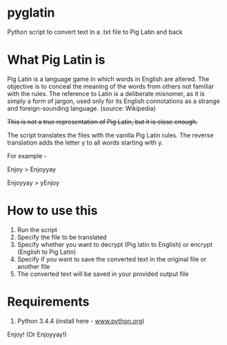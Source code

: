 # pyglatin
Python script to convert text in a .txt file to Pig Latin and back

# What Pig Latin is

Pig Latin is a language game in which words in English are altered. The objective is to conceal the meaning of the words from others not familiar with the rules. The reference to Latin is a deliberate misnomer, as it is simply a form of jargon, used only for its English connotations as a strange and foreign-sounding language. (source: Wikipedia)

~~This is not a true representation of Pig Latin, but it is close enough.~~

The script translates the files with the vanilla Pig Latin rules. The reverse translation adds the letter y to all words starting with y. 

For example - 

Enjoy > Enjoyyay

Enjoyyay > yEnjoy

# How to use this 

1. Run the script
2. Specify the file to be translated
3. Specify whether you want to decrypt (Pig latin to English) or encrypt (English to Pig Latin)
4. Specify if you want to save the converted text in the original file or another file
5. The converted text will be saved in your provided output file

# Requirements

1. Python 3.4.4 (install here - www.python.org)


Enjoy!
(Or Enjoyyay!)



